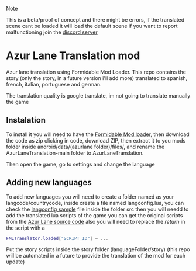 > [!NOTE]
> This is a beta/proof of concept and there might be errors, if the translated scene cant be loaded it will load the default scene if you want to report malfunctioning join the [discord server](https://discord.gg/Wg3pNmmS5J)

# Azur Lane Translation mod
Azur lane translation using Formidable Mod Loader.
This repo contains the story (only the story, in a future version i'll add more) translated to spanish, french, italian, portuguese and german.

The translation quality is google translate, im not going to translate manually the game

## Instalation
To install it you will need to have the [Formidable Mod loader](https://github.com/roiniti/Formidable-Mod-Loader/tree/master), then download the code as zip clicking in code, download ZIP, 
then extract it to you mods folder inside android/data/(azurlane folder)/files/, and rename the AzurLaneTranslation-main folder to  AzurLaneTranslation.

Then open the game, go to settings and change the language 



## Adding new languages
To add new languages you will need to create a folder named as your langcode/countrycode, inside create a file named langconfig.lua, you can check the [langconfig sample](../src/samplelangconfig.lua) 
file inside the folder src then you will needd to add the translated lua scripts of the game you can get the original scripts from the [Azur Lane source code](https://github.com/AzurLaneTools/AzurLaneLuaScripts)
also you will need to replace the *return* in the script with a 
```lua
FMLTranslator.loaded["SCRIPT_ID"] = ...
```
Put the story scripts inside the story folder (languageFolder/story)
(this repo will be automated in a future to provide the translation of the mod for each update)

